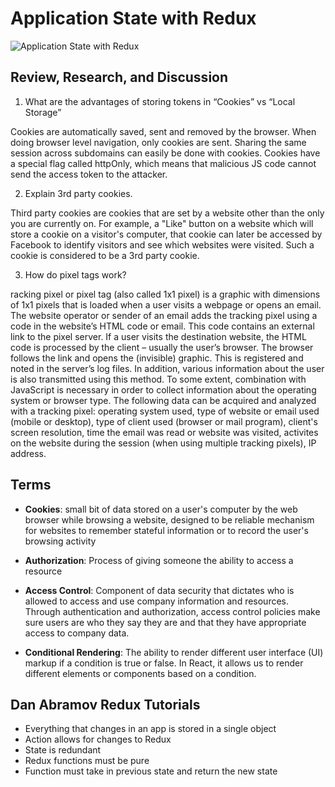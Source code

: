 # Application State with Redux

![Application State with Redux](https://i.morioh.com/200725/046f040f.webp)

## Review, Research, and Discussion

1. What are the advantages of storing tokens in “Cookies” vs “Local Storage”

Cookies are automatically saved, sent and removed by the browser. When doing browser level navigation, only cookies are sent. Sharing the same session across subdomains can easily be done with cookies. Cookies have a special flag called httpOnly, which means that malicious JS code cannot send the access token to the attacker.

2. Explain 3rd party cookies.

Third party cookies are cookies that are set by a website other than the only you are currently on. For example, a "Like" button on a website which will store a cookie on a visitor's computer, that cookie can later be accessed by Facebook to identify visitors and see which websites were visited. Such a cookie is considered to be a 3rd party cookie. 

3. How do pixel tags work?

racking pixel or pixel tag (also called 1x1 pixel) is a graphic with dimensions of 1x1 pixels that is loaded when a user visits a webpage or opens an email. The website operator or sender of an email adds the tracking pixel using a code in the website’s HTML code or email. This code contains an external link to the pixel server. If a user visits the destination website, the HTML code is processed by the client – usually the user’s browser. The browser follows the link and opens the (invisible) graphic. This is registered and noted in the server’s log files. In addition, various information about the user is also transmitted using this method. To some extent, combination with JavaScript is necessary in order to collect information about the operating system or browser type. The following data can be acquired and analyzed with a tracking pixel: operating system used, type of website or email used (mobile or desktop), type of client used (browser or mail program), client's screen resolution, time the email was read or website was visited, activites on the website during the session (when using multiple tracking pixels), IP address.

## Terms

- **Cookies**: small bit of data stored on a user's computer by the web browser while browsing a website, designed to be reliable mechanism for websites to remember stateful information or to record the user's browsing activity

- **Authorization**: Process of giving someone the ability to access a resource 

- **Access Control**: Component of data security that dictates who is allowed to access and use company information and resources. Through authentication and authorization, access control policies make sure users are who they say they are and that they have appropriate access to company data.

- **Conditional Rendering**: The ability to render different user interface (UI) markup if a condition is true or false. In React, it allows us to render different elements or components based on a condition.

## Dan Abramov Redux Tutorials

- Everything that changes in an app is stored in a single object
- Action allows for changes to Redux
- State is redundant
- Redux functions must be pure
- Function must take in previous state and return the new state
